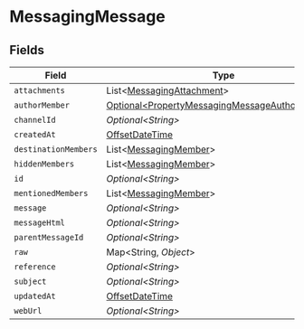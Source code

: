 # MessagingMessage


## Fields

| Field                                                                                                          | Type                                                                                                           | Required                                                                                                       | Description                                                                                                    |
| -------------------------------------------------------------------------------------------------------------- | -------------------------------------------------------------------------------------------------------------- | -------------------------------------------------------------------------------------------------------------- | -------------------------------------------------------------------------------------------------------------- |
| `attachments`                                                                                                  | List\<[MessagingAttachment](../../models/shared/MessagingAttachment.md)>                                       | :heavy_minus_sign:                                                                                             | N/A                                                                                                            |
| `authorMember`                                                                                                 | [Optional\<PropertyMessagingMessageAuthorMember>](../../models/shared/PropertyMessagingMessageAuthorMember.md) | :heavy_minus_sign:                                                                                             | N/A                                                                                                            |
| `channelId`                                                                                                    | *Optional\<String>*                                                                                            | :heavy_minus_sign:                                                                                             | N/A                                                                                                            |
| `createdAt`                                                                                                    | [OffsetDateTime](https://docs.oracle.com/javase/8/docs/api/java/time/OffsetDateTime.html)                      | :heavy_minus_sign:                                                                                             | N/A                                                                                                            |
| `destinationMembers`                                                                                           | List\<[MessagingMember](../../models/shared/MessagingMember.md)>                                               | :heavy_minus_sign:                                                                                             | N/A                                                                                                            |
| `hiddenMembers`                                                                                                | List\<[MessagingMember](../../models/shared/MessagingMember.md)>                                               | :heavy_minus_sign:                                                                                             | N/A                                                                                                            |
| `id`                                                                                                           | *Optional\<String>*                                                                                            | :heavy_minus_sign:                                                                                             | N/A                                                                                                            |
| `mentionedMembers`                                                                                             | List\<[MessagingMember](../../models/shared/MessagingMember.md)>                                               | :heavy_minus_sign:                                                                                             | N/A                                                                                                            |
| `message`                                                                                                      | *Optional\<String>*                                                                                            | :heavy_minus_sign:                                                                                             | N/A                                                                                                            |
| `messageHtml`                                                                                                  | *Optional\<String>*                                                                                            | :heavy_minus_sign:                                                                                             | N/A                                                                                                            |
| `parentMessageId`                                                                                              | *Optional\<String>*                                                                                            | :heavy_minus_sign:                                                                                             | N/A                                                                                                            |
| `raw`                                                                                                          | Map\<String, *Object*>                                                                                         | :heavy_minus_sign:                                                                                             | N/A                                                                                                            |
| `reference`                                                                                                    | *Optional\<String>*                                                                                            | :heavy_minus_sign:                                                                                             | N/A                                                                                                            |
| `subject`                                                                                                      | *Optional\<String>*                                                                                            | :heavy_minus_sign:                                                                                             | N/A                                                                                                            |
| `updatedAt`                                                                                                    | [OffsetDateTime](https://docs.oracle.com/javase/8/docs/api/java/time/OffsetDateTime.html)                      | :heavy_minus_sign:                                                                                             | N/A                                                                                                            |
| `webUrl`                                                                                                       | *Optional\<String>*                                                                                            | :heavy_minus_sign:                                                                                             | N/A                                                                                                            |